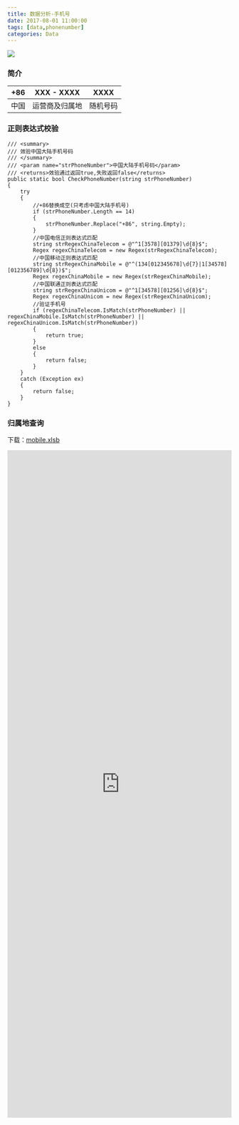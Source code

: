 ```yaml
---
title: 数据分析-手机号
date: 2017-08-01 11:00:00
tags: [data,phonenumber]
categories: Data
---
```

<img src="https://sadness96.github.io/images/blog/data-PhoneNumber/PhoneLogo.png"/>

<!-- more -->
### 简介

<style>
table {
	width: 300px;
}
</style>

| +86 | XXX - XXXX | XXXX |
| --- | --- | --- |
| 中国 | 运营商及归属地 | 随机号码 |

### 正则表达式校验
``` CSharp
/// <summary>
/// 效验中国大陆手机号码
/// </summary>
/// <param name="strPhoneNumber">中国大陆手机号码</param>
/// <returns>效验通过返回true,失败返回false</returns>
public static bool CheckPhoneNumber(string strPhoneNumber)
{
    try
    {
        //+86替换成空(只考虑中国大陆手机号)
        if (strPhoneNumber.Length == 14)
        {
            strPhoneNumber.Replace("+86", string.Empty);
        }
        //中国电信正则表达式匹配
        string strRegexChinaTelecom = @"^1[3578][01379]\d{8}$";
        Regex regexChinaTelecom = new Regex(strRegexChinaTelecom);
        //中国移动正则表达式匹配
        string strRegexChinaMobile = @"^(134[012345678]\d{7}|1[34578][012356789]\d{8})$";
        Regex regexChinaMobile = new Regex(strRegexChinaMobile);
        //中国联通正则表达式匹配
        string strRegexChinaUnicom = @"^1[34578][01256]\d{8}$";
        Regex regexChinaUnicom = new Regex(strRegexChinaUnicom);
        //验证手机号
        if (regexChinaTelecom.IsMatch(strPhoneNumber) || regexChinaMobile.IsMatch(strPhoneNumber) || regexChinaUnicom.IsMatch(strPhoneNumber))
        {
            return true;
        }
        else
        {
            return false;
        }
    }
    catch (Exception ex)
    {
        return false;
    }
}
```

### 归属地查询
下载：[mobile.xlsb](https://raw.githubusercontent.com/Sadness96/sadness96.github.io/master/file/data-PhoneNumber/mobile.xlsb)
<iframe src="https://view.officeapps.live.com/op/view.aspx?src=https://raw.githubusercontent.com/Sadness96/sadness96.github.io/master/file/data-PhoneNumber/mobile.xlsb" style="width:100%; height:1500px;" frameborder="0"></iframe>